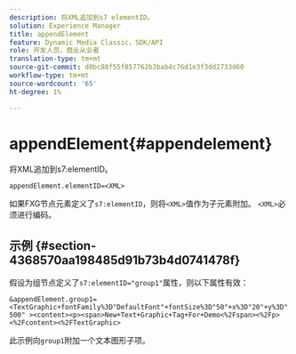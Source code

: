 ```yaml
---
description: 将XML追加到s7 elementID。
solution: Experience Manager
title: appendElement
feature: Dynamic Media Classic，SDK/API
role: 开发人员，商业从业者
translation-type: tm+mt
source-git-commit: d0bc88f55f857762b3bab4c76d1e3f3dd2733d60
workflow-type: tm+mt
source-wordcount: '65'
ht-degree: 1%

---
```



# appendElement{#appendelement}

将XML追加到s7:elementID。

`appendElement.elementID=<XML>`

如果FXG节点元素定义了`s7:elementID`，则将`<XML>`值作为子元素附加。 `<XML>`必须进行编码。

## 示例 {#section-4368570aa198485d91b73b4d0741478f}

假设为组节点定义了`s7:elementID="group1"`属性，则以下属性有效：

`&appendElement.group1=<TextGraphic+fontFamily%3D"DefaultFont"+fontSize%3D"50"+x%3D"20"+y%3D"500" ><content><p><span>New+Text+Graphic+Tag+For+Demo<%2Fspan><%2Fp><%2Fcontent><%2FTextGraphic>`

此示例向`group1`附加一个文本图形子项。

